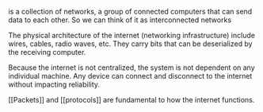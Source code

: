 is a collection of networks, a group of connected computers that can send data to each other. So we can think of it as interconnected networks

The physical architecture of the internet (networking infrastructure) include wires, cables, radio waves, etc. They carry bits that can be deserialized by the receiving computer. 

Because the internet is not centralized, the system is not dependent on any individual machine. Any device can connect and disconnect to the internet without impacting reliability. 

[[Packets]] and [[protocols]] are fundamental to how the internet functions. 